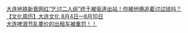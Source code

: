   
[大连地铁新晋网红“乞讨二人组”终于被驱逐出站！你被他俩追着讨过钱吗？](http://www.dianyue.me/archives/029/2abfj305zsqtar83/)  
[【文化周历】大连文化 8月4日—8月10日](http://www.dianyue.me/archives/776/emlwm49mxwak4r49/)  
[大连啤酒节乱要价的出租车被重罚！！](http://www.dianyue.me/archives/115/rnj5fsknsc4bsyru/)